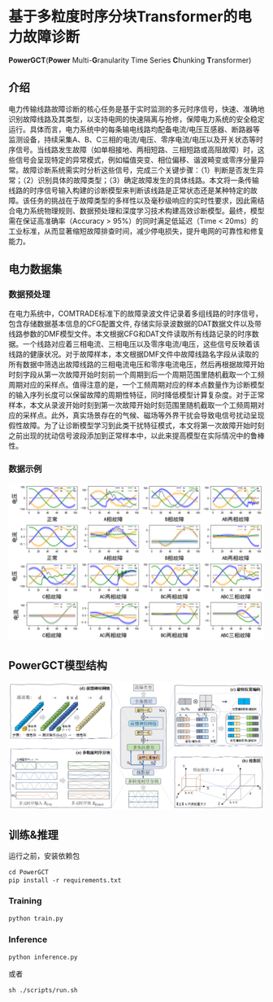 # **基于多粒度时序分块Transformer的电力故障诊断**
**PowerGCT**(**Power** Multi-**G**ranularity Time Series **C**hunking **T**ransformer)

## 介绍
电力传输线路故障诊断的核心任务是基于实时监测的多元时序信号，快速、准确地识别故障线路及其类型，以支持电网的快速隔离与抢修，保障电力系统的安全稳定运行。具体而言，电力系统中的每条输电线路均配备电流/电压互感器、断路器等监测设备，持续采集A、B、C三相的电流/电压、零序电流/电压以及开关状态等时序信号。当线路发生故障（如单相接地、两相短路、三相短路或高阻故障）时，这些信号会呈现特定的异常模式，例如幅值突变、相位偏移、谐波畸变或零序分量异常。故障诊断系统需实时分析这些信号，完成三个关键步骤：（1）判断是否发生异常；（2）识别具体的故障类型；（3）确定故障发生的具体线路。本文将一条传输线路的时序信号输入构建的诊断模型来判断该线路是正常状态还是某种特定的故障。该任务的挑战在于故障类型的多样性以及毫秒级响应的实时性要求，因此需结合电力系统物理规则、数据预处理和深度学习技术构建高效诊断模型。最终，模型需在保证高准确率（Accuracy > 95%）的同时满足低延迟（Time < 20ms）的工业标准，从而显著缩短故障排查时间，减少停电损失，提升电网的可靠性和修复能力。

## 电力数据集

### 数据预处理
在电力系统中，COMTRADE标准下的故障录波文件记录着多组线路的时序信号，包含存储数据基本信息的CFG配置文件, 存储实际录波数据的DAT数据文件以及带线路参数的DMF模型文件。本文根据CFG和DAT文件读取所有线路记录的时序数据。一个线路对应着三相电流、三相电压以及零序电流/电压，这些信号反映着该线路的健康状况。对于故障样本，本文根据DMF文件中故障线路名字段从读取的所有数据中筛选出故障线路的三相电流电压和零序电流电压，然后再根据故障开始时刻字段从第一次故障开始时刻前一个周期到后一个周期范围里随机截取一个工频周期对应的采样点。值得注意的是，一个工频周期对应的样本点数量作为诊断模型的输入序列长度可以保留故障的周期性特征，同时降低模型计算复杂度。对于正常样本，本文从录波开始时刻到第一次故障开始时刻范围里随机截取一个工频周期对应的采样点。此外，真实场景存在的气候、磁场等外界干扰会导致电信号扰动呈现假性故障。为了让诊断模型学习到此类干扰特征模式，本文将第一次故障开始时刻之前出现的扰动信号波段添加到正常样本中，以此来提高模型在实际情况中的鲁棒性。

### 数据示例
![powerdata](./images/dataset.png)

## PowerGCT模型结构

![PowerGCT](./images/PowerGCT.png)

## 训练&推理

运行之前，安装依赖包
```shell
cd PowerGCT
pip install -r requirements.txt
```

### Training

```python
python train.py
```

### Inference

```python
python inference.py
```
或者
```shell
sh ./scripts/run.sh
```

